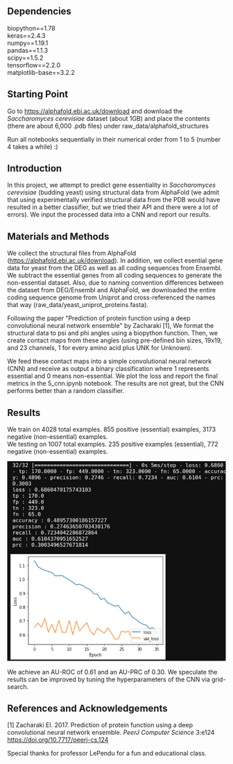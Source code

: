 ## Dependencies

biopython==1.78<br>
keras==2.4.3<br>
numpy==1.19.1<br>
pandas==1.1.3<br>
scipy==1.5.2<br>
tensorflow==2.2.0<br>
matplotlib-base==3.2.2<br>

## Starting Point
Go to https://alphafold.ebi.ac.uk/download and download the *Saccharomyces cerevisiae* dataset (about 1GB) and place the contents (there are about 6,000 .pdb files) under raw_data/alphafold_structures

Run all notebooks sequentially in their numerical order from 1 to 5 (number 4 takes a while) :)

## Introduction
In this project, we attempt to predict gene essentiality in *Saccharomyces cerevisiae* (budding yeast) using structural data from AlphaFold (we admit that using experimentally verified structural data from the PDB would have resulted in a better classifier, but we tried their API and there were a lot of errors). We input the processed data into a CNN and report our results.


## Materials and Methods

We collect the structural files from AlphaFold (https://alphafold.ebi.ac.uk/download). In addition, we collect esential gene data for yeast from the DEG as well as all coding sequences from Ensembl. We subtract the essential genes from all coding sequences to generate the non-essential dataset. Also, due to naming convention differences between the dataset from DEG/Ensembl and AlphaFold, we downloaded the entire coding sequence genome from Uniprot and cross-referenced the names that way (raw_data/yeast_uniprot_proteins.fasta).

Following the paper "Prediction of protein function using a deep convolutional neural network ensemble" by Zacharaki [1], We format the structural data to psi and phi angles using a biopython function. Then, we create contact maps from these angles (using pre-defined bin sizes, 19x19, and 23 channels, 1 for every amino acid plus UNK for Unknown).

We feed these contact maps into a simple convolutional neural network (CNN) and receive as output a binary classification where 1 represents essential and 0 means non-essential. We plot the loss and report the final metrics in the 5_cnn.ipynb notebook. The results are not great, but the CNN performs better than a random classifier.


## Results
We train on 4028 total examples. 855 positive (essential) examples, 3173 negative (non-essential) examples. <br>
We testing on 1007 total examples. 235 positive examples (essential), 772 negative (non-essential) examples.

![graph](images/graph.png)

We achieve an AU-ROC of 0.61 and an AU-PRC of 0.30. We speculate the results can be improved by tuning the hyperparameters of the CNN via grid-search.

## References and Acknowledgements
[1] Zacharaki EI. 2017. Prediction of protein function using a deep convolutional neural network ensemble. *PeerJ Computer Science* 3:e124 https://doi.org/10.7717/peerj-cs.124

Special thanks for professor LePendu for a fun and educational class.

